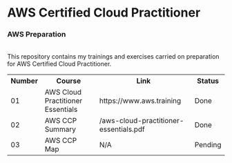 # AWS Certified Cloud Practitioner
<h3>AWS Preparation</h3> <br>
This repository contains my trainings and exercises carried on preparation for AWS Certified Cloud Practitioner.
<table>
  <tr>
    <th>Number</th>
    <th>Course</th>
    <th>Link</th>
    <th>Status</th>
  </tr>
  
  <tr>
    <td>01</td>
    <td>AWS Cloud Practitioner Essentials</td>
    <td>https://www.aws.training</td>
    <td>Done</td>
   </tr>
   <tr>
    <td>02</td>
    <td>AWS CCP Summary</td>
    <td>/aws-cloud-practitioner-essentials.pdf</td>
    <td>Done</td>
  </tr>   
   <tr>
    <td>03</td>
    <td>AWS CCP Map</td>
    <td>N/A</td>
    <td>Pending</td>
  </tr>
</table> 
